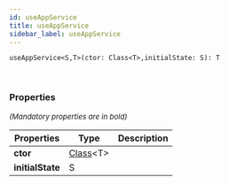 ```yaml
---
id: useAppService
title: useAppService
sidebar_label: useAppService
---
```


```tsx
useAppService<S,T>(ctor: Class<T>,initialState: S): T
```
<br/>



### Properties

<font size="2"><i>(Mandatory properties are in bold)</i></font>

| Properties | Type | Description |
| --------- | ---- | ----------- |
| **ctor** | [Class](/framework-api/types/Class.md)<T\> |  |
| **initialState** | S |  |
